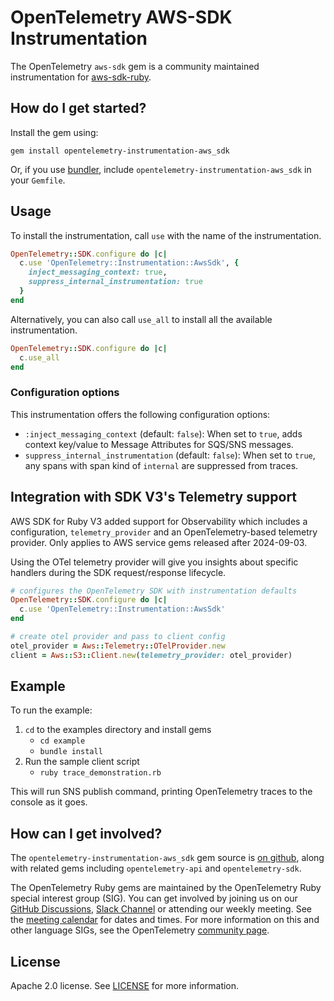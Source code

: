 # OpenTelemetry AWS-SDK Instrumentation

The OpenTelemetry `aws-sdk` gem is a community maintained instrumentation for [aws-sdk-ruby][aws-sdk-home].

## How do I get started?

Install the gem using:

```console
gem install opentelemetry-instrumentation-aws_sdk
```

Or, if you use [bundler][bundler-home], include `opentelemetry-instrumentation-aws_sdk` in your `Gemfile`.

## Usage

To install the instrumentation, call `use` with the name of the instrumentation.

```ruby
OpenTelemetry::SDK.configure do |c|
  c.use 'OpenTelemetry::Instrumentation::AwsSdk', {
    inject_messaging_context: true,
    suppress_internal_instrumentation: true
  }
end
```

Alternatively, you can also call `use_all` to install all the available instrumentation.

```ruby
OpenTelemetry::SDK.configure do |c|
  c.use_all
end
```
### Configuration options
This instrumentation offers the following configuration options: 
* `:inject_messaging_context` (default: `false`): When set to `true`, adds context key/value 
 to Message Attributes for SQS/SNS messages.
* `suppress_internal_instrumentation` (default: `false`): When set to `true`, any spans with 
 span kind of `internal` are suppressed from traces.

## Integration with SDK V3's Telemetry support
AWS SDK for Ruby V3 added support for Observability which includes a configuration, 
`telemetry_provider` and an OpenTelemetry-based telemetry provider. Only applies to
AWS service gems released after 2024-09-03. 

Using the OTel telemetry provider will give you insights about specific handlers 
during the SDK request/response lifecycle.

```ruby
# configures the OpenTelemetry SDK with instrumentation defaults
OpenTelemetry::SDK.configure do |c|
  c.use 'OpenTelemetry::Instrumentation::AwsSdk'
end

# create otel provider and pass to client config
otel_provider = Aws::Telemetry::OTelProvider.new
client = Aws::S3::Client.new(telemetry_provider: otel_provider)
```



## Example

To run the example:

1. `cd` to the examples directory and install gems
	* `cd example`
	* `bundle install`
2. Run the sample client script
	* `ruby trace_demonstration.rb`

This will run SNS publish command, printing OpenTelemetry traces to the console as it goes.

## How can I get involved?

The `opentelemetry-instrumentation-aws_sdk` gem source is [on github][repo-github], along with related gems including `opentelemetry-api` and `opentelemetry-sdk`.

The OpenTelemetry Ruby gems are maintained by the OpenTelemetry Ruby special interest group (SIG). You can get involved by joining us on our [GitHub Discussions][discussions-url], [Slack Channel][slack-channel] or attending our weekly meeting. See the [meeting calendar][community-meetings] for dates and times. For more information on this and other language SIGs, see the OpenTelemetry [community page][ruby-sig].

## License

Apache 2.0 license. See [LICENSE][license-github] for more information.

[aws-sdk-home]: https://github.com/aws/aws-sdk-ruby
[bundler-home]: https://bundler.io
[repo-github]: https://github.com/open-telemetry/opentelemetry-ruby
[license-github]: https://github.com/open-telemetry/opentelemetry-ruby-contrib/blob/main/LICENSE
[ruby-sig]: https://github.com/open-telemetry/community#ruby-sig
[community-meetings]: https://github.com/open-telemetry/community#community-meetings
[slack-channel]: https://cloud-native.slack.com/archives/C01NWKKMKMY
[discussions-url]: https://github.com/open-telemetry/opentelemetry-ruby/discussions
